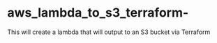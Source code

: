 # aws_lambda_to_s3_terraform-
This will create a lambda that will output to an S3 bucket via Terraform
